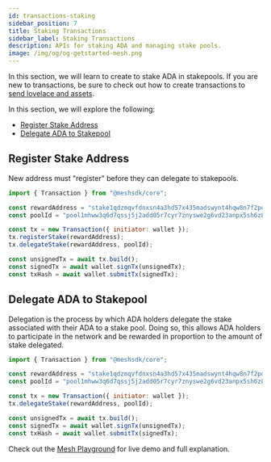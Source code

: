 ```yaml
---
id: transactions-staking
sidebar_position: 7
title: Staking Transactions
sidebar_label: Staking Transactions
description: APIs for staking ADA and managing stake pools.
image: /img/og/og-getstarted-mesh.png
---
```


In this section, we will learn to create to stake ADA in stakepools. If you are new to transactions, be sure to check out how to create transactions to [send lovelace and assets](transactions-basic).

In this section, we will explore the following:

- [Register Stake Address](#register-stake-address)
- [Delegate ADA to Stakepool](#delegate-ada-to-stakepool)

## Register Stake Address

New address must "register" before they can delegate to stakepools.

```javascript
import { Transaction } from "@meshsdk/core";

const rewardAddress = "stake1qdzmqvfdnxsn4a3hd57x435madswynt4hqw8n7f2pdq05g4995re";
const poolId = "pool1mhww3q6d7qssj5j2add05r7cyr7znyswe2g6vd23anpx5sh6z8d";

const tx = new Transaction({ initiator: wallet });
tx.registerStake(rewardAddress);
tx.delegateStake(rewardAddress, poolId);

const unsignedTx = await tx.build();
const signedTx = await wallet.signTx(unsignedTx);
const txHash = await wallet.submitTx(signedTx);
```

## Delegate ADA to Stakepool

Delegation is the process by which ADA holders delegate the stake associated with their ADA to a stake pool. Doing so, this allows ADA holders to participate in the network and be rewarded in proportion to the amount of stake delegated.

```javascript
import { Transaction } from "@meshsdk/core";

const rewardAddress = "stake1qdzmqvfdnxsn4a3hd57x435madswynt4hqw8n7f2pdq05g4995re";
const poolId = "pool1mhww3q6d7qssj5j2add05r7cyr7znyswe2g6vd23anpx5sh6z8d";

const tx = new Transaction({ initiator: wallet });
tx.delegateStake(rewardAddress, poolId);

const unsignedTx = await tx.build();
const signedTx = await wallet.signTx(unsignedTx);
const txHash = await wallet.submitTx(signedTx);
```

Check out the [Mesh Playground](https://meshjs.dev/apis/transaction/staking) for live demo and full explanation.
